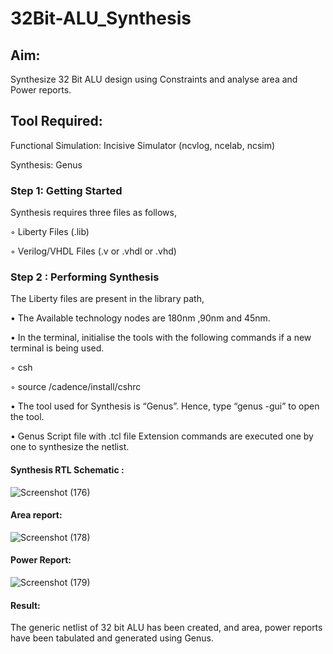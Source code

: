 # 32Bit-ALU_Synthesis

## Aim:

Synthesize 32 Bit ALU design using Constraints and analyse area and Power reports.

## Tool Required:

Functional Simulation: Incisive Simulator (ncvlog, ncelab, ncsim)

Synthesis: Genus

### Step 1: Getting Started

Synthesis requires three files as follows,

◦ Liberty Files (.lib)

◦ Verilog/VHDL Files (.v or .vhdl or .vhd)

### Step 2 : Performing Synthesis

The Liberty files are present in the library path,

• The Available technology nodes are 180nm ,90nm and 45nm.

• In the terminal, initialise the tools with the following commands if a new terminal is being
used.

◦ csh

◦ source /cadence/install/cshrc

• The tool used for Synthesis is “Genus”. Hence, type “genus -gui” to open the tool.

• Genus Script file with .tcl file Extension commands are executed one by one to synthesize the netlist.

#### Synthesis RTL Schematic :
![Screenshot (176)](https://github.com/user-attachments/assets/b26bbf41-154e-4db5-b329-9b76019c5acd)


#### Area report:
![Screenshot (178)](https://github.com/user-attachments/assets/8027b6e5-2740-4802-86ba-c28363f33792)

#### Power Report:
![Screenshot (179)](https://github.com/user-attachments/assets/bfb8dfd3-a59b-4ede-ab35-9a5713322ea9)


#### Result: 

The generic netlist of 32 bit ALU  has been created, and area, power reports have been tabulated and generated using Genus.
